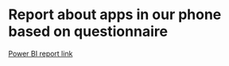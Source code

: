 # Report about apps in our phone based on questionnaire

[Power BI report link](https://app.powerbi.com/view?r=eyJrIjoiNWU3OGYxZGMtODdiMi00NDZjLWIwZjAtMDhiOTQ0NTY5NzEyIiwidCI6IjQ3OTNhOTZhLTA2N2EtNDJhOC05OWRkLWU3YTdiNDk2NDAzOCIsImMiOjl9&pageName=ReportSectionf8df6f40a05b6884ce78)
